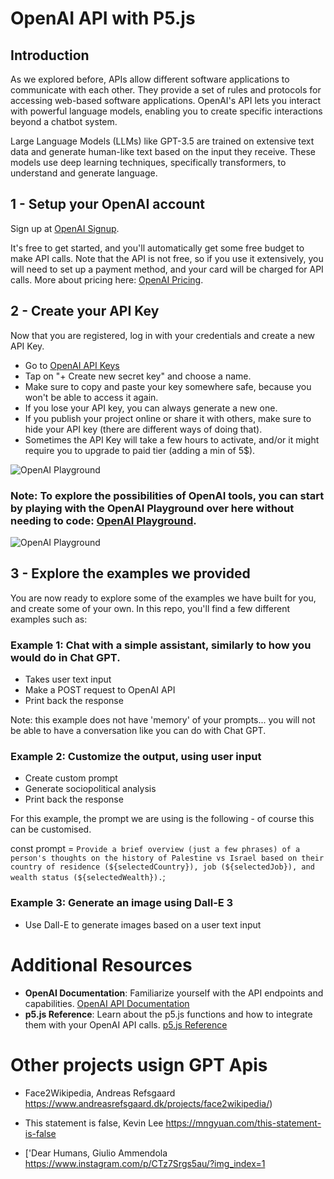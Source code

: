
# OpenAI API with P5.js

## Introduction

As we explored before, APIs allow different software applications to communicate with each other. They provide a set of rules and protocols for accessing web-based software applications. OpenAI's API lets you interact with powerful language models, enabling you to create specific interactions beyond a chatbot system.

Large Language Models (LLMs) like GPT-3.5 are trained on extensive text data and generate human-like text based on the input they receive. 
These models use deep learning techniques, specifically transformers, to understand and generate language.

## 1 - Setup your OpenAI account

Sign up at [OpenAI Signup](https://platform.openai.com/signup).

It's free to get started, and you'll automatically get some free budget to make API calls. Note that the API is not free, so if you use it extensively, you will need to set up a payment method, and your card will be charged for API calls. More about pricing here: [OpenAI Pricing](https://openai.com/api/pricing/).

## 2 - Create your API Key

Now that you are registered, log in with your credentials and create a new API Key.

- Go to [OpenAI API Keys](https://platform.openai.com/api-keys)
- Tap on "+ Create new secret key" and choose a name.
- Make sure to copy and paste your key somewhere safe, because you won't be able to access it again.
- If you lose your API key, you can always generate a new one.
- If you publish your project online or share it with others, make sure to hide your API key (there are different ways of doing that).
- Sometimes the API Key will take a few hours to activate, and/or it might require you to upgrade to paid tier (adding a min of 5$).

![OpenAI Playground](https://i.ibb.co/1mFTbHv/save-key.png) <!-- Save Key -->


### Note: To explore the possibilities of OpenAI tools, you can start by playing with the OpenAI Playground over here without needing to code: [OpenAI Playground](https://platform.openai.com/playground).

![OpenAI Playground](https://i.ibb.co/WFzg4Yv/Screenshot-2024-05-19-at-23-36-34.png) <!-- OpenAI Playground -->


## 3 - Explore the examples we provided

You are now ready to explore some of the examples we have built for you, and create some of your own.
In this repo, you'll find a few different examples such as:

### Example 1: Chat with a simple assistant, similarly to how you would do in Chat GPT.

- Takes user text input
- Make a POST request to OpenAI API
- Print back the response

Note: this example does not have 'memory' of your prompts... you will not be able to have a conversation like you can do with Chat GPT.

### Example 2: Customize the output, using user input

- Create custom prompt 
- Generate sociopolitical analysis
- Print back the response

For this example, the prompt we are using is the following - of course this can be customised. 

const prompt = `Provide a brief overview (just a few phrases) of a person's thoughts on the history of Palestine vs Israel based on their country of residence (${selectedCountry}), job (${selectedJob}), and wealth status (${selectedWealth}).`;

### Example 3: Generate an image using Dall-E 3

- Use Dall-E to generate images based on a user text input


# Additional Resources

- **OpenAI Documentation**: Familiarize yourself with the API endpoints and capabilities. [OpenAI API Documentation](https://platform.openai.com/docs/introduction)
- **p5.js Reference**: Learn about the p5.js functions and how to integrate them with your OpenAI API calls. [p5.js Reference](https://p5js.org/reference/)

# Other projects usign GPT Apis

- Face2Wikipedia, Andreas Refsgaard https://www.andreasrefsgaard.dk/projects/face2wikipedia/)
  
- This statement is false, Kevin Lee https://mngyuan.com/this-statement-is-false 

- ['Dear Humans, Giulio Ammendola https://www.instagram.com/p/CTz7Srgs5au/?img_index=1




